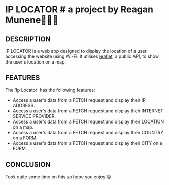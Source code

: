 # IP LOCATOR # a project by Reagan Munene🧛🏾‍♀️
## DESCRIPTION ##
IP LOCATOR is a web app designed to display the location of a user accessing the website using Wi-Fi. It utilises [leaflet](https://leafletjs.com/reference.html), a public API, to show the user's location on a map.

## FEATURES ##
The 'Ip Locator' has the following features: 
* Access a user's data from a FETCH request and display their IP ADDRESS.
* Access a user's data from a FETCH request and display their INTERNET SERVICE PROVIDER.
* Access a user's data from a FETCH request and display their LOCATION on a map.
* Access a user's data from a FETCH request and display their COUNTRY on a FORM.
* Access a user's data from a FETCH request and display their CITY on a FORM.

## CONCLUSION ##
Took quite some time on this so hope you enjoy!😋